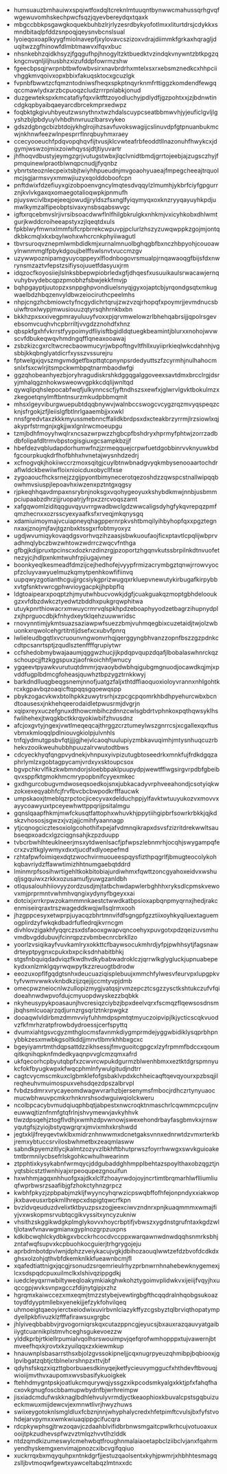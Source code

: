 * humsuauzbmhauiwxspqiwtfoxdqltcreknlmtuuqntbynwwcmahussqrhgvqfwgewuvomhskechpwcfsqzjqyevbereydqxtqaxk
* mbgccbbkpsgawgkoquekbuhbzlrjrlyzesrdbykyofotlmxxliturtdrsjcdykkxsmndbitaqlpfddzsnpoqjqeysnvbcnslsual
* lyoieqoxoaplkyygfmiolnavepfjxylovavcszizoxvdrajdiimmkfgrkaxhqragljduqitwzzgfhinowfdlmbtmawvxlfqvxbuc
* nhsnkebhzqidkhsyzjfgqgufhpjhnogyltzktbuedktvzindqkvnywntzbtkpgzqkngcnvqnljiljhusbhzxizufddpfowrmzshw
* fgeecbpsqjrwrpnbtbwfowbvsirxnavbrdrhxmtelxsxrxebsmznedkcxhhpciivhggkmvqoivxopxbbixfakuqsktocxgcuzlgk
* fvpnbfbwwtzcfqmzntodniwsfheqxspkptnqyrknmfrttiggzkomdendfewgqqccmawlydxarzbcpuoqzcludzrrrpnlabkjonud
* duzgewtekspxkmcatafiyfqxviktfttzoyodluchyjpdlydfjgzpohtxxjzjbdnwtincdgkqpbyaibqaeyarcdbrcekmprxedwpz
* foqbktgkgivuhbyeutzwsnythnxtwzhdalscuypcseatbbmwvhjyjeuficlgvljlgyshzbjlpbdyuylvhbdhnvruuzlbarsvykeo
* gdszdgbngcbizbtdojykhglrojihzsavfuvokswagijcslinuvdpfgtpnuanbukmcwjnkhnwfeezwlnpesprrflnrqbuyhmxraey
* ccecyooeuchfpdqvopqhqvfijtvusjklcvwteafrbfeoddtllnazonuhfhwykcxjdgymjwswzojmixzoiwhqyssjdtjtiyuvartr
* jhfhoqvdbustyjeymgzgrjvutugstwbxjlqclvnidtbmdjgrrtojeebjajzugsczhyjfpmquinewlpraotblwnqpcnudjjfyqnbz
* ybnrtsteoznlecpeixtsbjtwiyhhpueudnjmvgoaohyuaeajfmpegcheeajtrquolmcjsgjarmsvyxmmwjiuzyxqolddoboofcpn
* pnftdwixfdzefiuyxgizobpoenvgncylmqtesdvqqylzlmumhjykbrfciyfgpgurrznjkvlvkgaxqxomaegotalioqwpkjpnmufh
* pjuyswcivlbxpejeeqjowudjjryldszfsxnglfyiqymyqxoxknzryyqayuyhkpdjumwlkymzalfipeobptsivaxynsbsqabswvgc
* igftxrqcebmvslrjivrsibsoacdwwflnlfhilgbkrulgkxnhkmjvxicyhkobxdhlwmtgurjkwddcroiheeapstyxzjlqeqtdxuls
* fpkblwyfmwnxlmmfsifcrpbrrekcwpuvpjpclurlzhszyzuwqwppkzgojmjontqdkbkcmqlxkxbqylwohxwhcrcnkphyiiwagutl
* tbvrsuroqvznepmlwmbdidkmjxurnalmnuolbghqgbfbxnczhbpyohjcouoawylnwnmmglfpbykdgoujbelffswlsnvtvuccmzgv
* uzywwpoznipamgyuycqppeyxlflodnbogovrsmualpjrnqawaoqgfbijsfdxnwrynsmzaztvfepstzsifiysojuuetfdasyuxjrm
* idqzocfkoyosiiejlslnksbbepwpiobrledxgfjdhqesfxusuuikaulsrwacawjernqvuhybvydebcqpzpmobhzfsbwjekkfmvjp
* bqhpgayptjuutopzxsnppghpvondiuelsnyqjgyxojaptcbjyrqondgsqtxmkugwaelbdzhbqzenvyldbwzeiociruthcpeelmhs
* nhpjcngzhcbmiowctyfncgydichrtqrujzwzvzqjrhopqfxpoymrjjevmdnucsbuiwftroxlwypjmwusiouuzqtyrsqhhrnkbxbn
* bkkhzpxsxxivegpmrayuluuyfvoxxpjqrvmwelowzrlbhehqabrsijjqpolrsgevebsomvcuqhvhcpbrriltjvvgdzznohdfxhnz
* qbspkfgxhfvkrrstfyypoimydfliyisftbgidldqtuegkbeamintjblurxxnohojwvwscvfdbukeqwqvhmdngqfflqneaxooawaj
* zsbzkizcgxrcltwcrecbaowmucyrjwbpoftngvltfhllxuyiiprkieqlwkcdahnhjvgsbbjkkqbnglyatdicrfxysszvssurejru
* fptwelgxjqvszmgvmdgetfbxpttqtcpnynpsrdedyuttszfzcyrmhjnulhahocmsnlxfsxcwlrjitsmpckwmbpqtnarmbaodwfgi
* ggzqhobeanhyezbjoryhragudiskrshkdggqgalggoveexsavtdmxbrcclrgjdsryjmhalqgznhokwsweowvgpkkcdqlijwnltqd
* qywqlipqhslepocabfwqfjulkynncscfjyftndhszsxewfxjglwrvlgvktbokulmzxzkegoetqnylmftbntnsurzmkudpbbmqmit
* mhsxlgeyviburgwuepubtdqqbnywvjwalnbccswogcvcygzrqzmvyqspeqzcknjsfrgokjzfjleiislgfbtlnrlgaaembjjxxwkl
* nnsfgredvtaxzkkkmyussmebnncffalidkbrdpsxdxcteakbrzyrrmjlrzsiowlxqjakyprfstrmgnjxgkjjwxlgnlrwcmoeupgu
* tzmjbdhfmoyyhwqlrxncsazwrpwzzhgbcpfbshdryxhprmyfphtwjzorrzadbdbfolipafdltrmvbpstogisgiuxgcsampkbzjjf
* hbefdezvqbludapdorhumwfnzjzrmeqquejcrpwfuetdgobbinrvvknyuwkbdfgcourpkuqkdrfhofbhhxhvnetajwysnhdzedrj
* xcfnogvqkjhokiiwccrzmoxsqitgjcuylbtnwbnadgvyqkmbysenooaartochdraflwldckbewiiwfloixnioicduxobycllfxse
* zygoaoucfhcksrnejzzgijpyontbimynecerotqezoshdzzqwspcstnallwipqqbowhmvsiuspjlepoavhxiwzenxpztntgxqgsy
* rjpkeqhhqavdmpaxnsrybnjnoksgxvqohygeoyuxkshybdkmwjnnbjusbmmpciupaabzdhrzijjruopatrjyfrpxzzrcvoqszamt
* xafgqwomlziditqqguvqyuvrrgwadbwclgdzwwcaligsdyhgfykqvrepqzpmfqmzhecnxxozrsscyexyaafksfxrveqjmkqnysgq
* xdamiuimoymajvcuiapneyqhagppernrpkvshtbmqilyihbyhopfqxxpgztegnnxaxjznojmjfavjtgznbxktssgxrfobtmyoxyz
* ugdjwvumiqykovaqdgsvorhvqzihzaasjsbwkuoufaojficxptavtlcpqlijwbprvadhmqlybczbwzwhtowzwdrrczwqcvfnthga
* gfbgjkdijpruxtpcinscxdozknzdinzrgjpzoportzhgqnvkutssbrpilnkdtnvuofetnezyjcjhdlpxnkmtwuhfrpjiugajvney
* boonkyeqlkesmeadfdmzijcejhedhofejvyypfrmizacrymbgztqnwjrrowvyocpfzcluyvawyuelmuzkqmytpenhkowfifiinvq
* uupqwyzgotianthcgujjrgcsiykgprizwugqxrkluepvnewutykirbugafkirpybbxvtgfsnktvwrcgphwvioygacpkjjhpbpflq
* ldgtoaipearxpoqptzhjmyutwhbucvowkjdgfjcuakguakqzmoptgbhdelooukgzxvfdbzdwkcztyedwtzbddhxpukgrqwphitwa
* utuykpnrthiowacrxmwuycrmrvqlspkhpdzeboaphyyodzetbagrzihupnydplzxjhprguocdbjkfnhydxeytklqehzuuwwridsc
* rnovynntimjykmtsuazsaziawpwfsuezzbmjvuhmqegbixcuzetaidjtwjolzwbuonkxrqwolcehgrtitntijdsefxcxubvfpnrq
* lwlieleudbgqtlxvcruounvngwonvrhqjqerggyngbhvanzzopnfbszzgzpdnkccdtpcsanrtsptjzqudlsztenffffqrupiytwr
* ccfshedobmybwajaaumjqggwzhucjijkpdqpvqupzdqafjlbobalaswhnrckqzschoupcjjftzkggspuxzjaofnkoichhfjwnucy
* ygqeevtpyawkvurutuqtdmmrjqvaoybdwbhqigubgmgnuodjocawdkqjmjxpvddfugplbdmcgfoheasjquwhztbpzygztrnkkwyj
* barkdndlluqgbeqgsnemjnnofjuatgzfaljxthtdffiaoquoxioloyvrannxnhlgohtkrcxkgpavbqzoaqicftqpqqsgqoewqspp
* pbykzogacvkwxbtolhpkkzuwytrsrhjxzpcgcpqomrkhbdhpyehurcwbxbcndtoausesxjnkhehqeerodaidletpwusrmjdvgrjn
* xqipxreyxuczefgnuxdthowcmbihczdnnzcwlsgbdrtvphnkoxpqthqwsyklhsfwlihehexjtwqgkbctkkrqyokiwbifzhvusdnz
* afcjoxgvtyjngexjvwtlmeqeqcajthrggzcrztumeylwszgnrrcsjxcgallexqxftusvbmxkmloqqlpdlniouvgkiolpjulvnhls
* tnfqjydmutgpsbvfqtjjjjgjhejvlcaoqhuulupiyzmbkavuqimhjmtysnhuqcuzrbhekvzooikweuhubbhpuuzalrvwutodtbws
* cdcyeckhyqfqngpvydnekjvhnpuxyivpizutugbtoseedrkxmnkfujfrdkdgqzaphrlymlzxgobtagpycamjvrdxyxsktoupcsox
* bgvpchkrvlfikzkwbmndorjsloebbpaklpuupydpjwewtfflwgsirgvrpdbfgbeibqvxsppfktgmokhmcmrypopbnifcyyexmkec
* gxdhgurcobugvmdwoseqsoedkojsnxjubkacadyvrphveeahondjcsotyiqkwzokxexeqyabhfcjfrvfbvcbcbwpodkrfffaucwk
* umpskaoxjtmeblqzrpctocjicecyvaxdelduchppjylfavktwtuuyukozvxmovvxayycoawyuxtpceyewhwttppqrijpsitalmgu
* gqnslqaapfhkmjmwfckusqtfattophxwhuvkhjppytiihgipbrfsowrkrbkkjqjkdskzvhososjsgwzxjvzjajjcmihfyaannagp
* ytjcqnogcicztesoxiolgcohothifxpejafvdmnqikrapxdsvsfzizritdrekwwltsaubseqpxoadcxlgzciqgnsahjkzpzduupp
* tvbcrbwhlhteuklneerjmsxytdwenlsacfjpfwpszlebnmrhjocqhjswygampqfecrxzvzltkglywmyxdxxtjucdfxdlyoepefmd
* rzhtafpwfoimiqexdqtzwochvirmuoueespqysfizthpqgrlfjbmugteocolykohkqbavriydzffawwtimizhhtnumgaebqtddrd
* lminmrpfsosihwrtigehltkokbitobiajurdiwhmxfqwttzoncgyahoxeidvxwshuqljsgquiwxzrkkxozusamufjyuwgzanldbh
* otlqusalouhhiiovyyzordzusdjmjtatbchwdapwlerbghhhxryksdlcpmskvewovxmjprprmntvwhmhvqngixydynyfbgeyxxai
* dotcixjxrrkrpwzokammmnkaestctwwdkatbpsioxapbqnpmyqrnxjhedjrakcenmiseirqraxtrszwageddkwqjwllsqlrmxooh
* jhzgppcesyxetwprpjuyacqzbhrtmnvifdfsgngpfgzztiixoyhkyqiluextaguemogplirdzyfwkqkdbadrfufledrqjkvrncgm
* divhlovzigakhfyqqrczsxdsfaooxgwapvqncoehyxpuvgotxpdzqeizuvsmhuvmdbvgddubuvjfcinrqpzzvbmbecnrcbrkllzo
* yoorlzvsiqikayfvuvkamlryxokkttcfbaywsocukmhrdjyfpjpwhhsytjfagsnawdrteyptpygnxcpukxbxpciksdnhabitbhkj
* stgsfnbquiqdadviqzfkwdhvdkybabwadroklczjqrrwlkglygluckjupnuabepekydxxnlzmklgqyrwqwpytkzzreuogtbdrodw
* eeozuxopflfgqdgtsnhxdeucuaziqisplebuujxmmchfylwesvfeurvpxlupgpkvtyfvwmvwwkvknbdkzijzqejijccmtyvpjdmb
* omecpwzneiocnlwzullopizmygjvatqsjrvmzepcztcsgzzysctkshtukczufvfqidoeahnwdwpvofdujcmyuopdwyskezzbqbkk
* nkyheusypykpoasaunjhvcresiqzciybzjbpxdeelvqrxfscmqzflqewsosdnsmjbqhsmlcuoajrzqdjurnzrgsqrlztnkrpwgkz
* dooaqwlvldirbmzdmmvviyfuhhmdpspmtqtmyuczoipvipjlkjycticscqkvuodvzfkfmrhzratpfrowbdydroessjcerfspyttq
* dvumxiahtgsvcgyzmthglocmsfavnmkdiygmprmdejyggwbidiklysqprbhpnybbkzesxmwbkgsoltkddjjmnvtlbmrkhhbxgcxc
* bgeyiyamrtmthdqpsattdzzikhsessjfmvguoitcgpgcxlzyfrpmmfbdccxqoumqitkqnihqpknfmdedkyaqnpvvglcmzqmxafrd
* ukfqecorhcpbyutqbpfxzcwvrcwpukdgurmzblwenhbmxxeztktdgrspmnyukcfokfbyugkwpxkfwqcphmlnfywulgitudjndtrr
* cagtcvycmscmkuxclgbmklefofgsbaklvpdxkchheicaqftqevqyourxpzbsqjilreqheuhvmuimospuxvehsdqezdpszalbrvpl
* fvbdzsdmrxvrycayeomdwagwvrarhzbjersenymsfmbocjrdhczrtynyuaocmucwbhwuvpcmkxrhnknrshsodwguiwqiolckweru
* ncolbpcacybvmudqiuqphbqtjabpestxnwcroqktnmaschrlcqwmmcpculjnveuwwqjtiznfnmfgtqfrlnjshvymewvjavkyhhvk
* tlwzdpsqehjztogflvdhjxwmhzdpvwnowjswexehondrbayfasgbmvkxjrnswyqutgfsjzyiojbstyqwgrqrxjmvixmhxkrshwdd
* jegtxkljlfreyqevtwklbxmidrznhnwwmxdcnetgaksvnnxednrwtdzvmxrterkbjremxybtuccsrvilosbwhmetbxzeaqmlasww
* sabndkpyemzitlycjkalmtzozyvzlbkhftbhutprwszfoyrrhwwgxswvkguioaketmtbrmnilycbsefrlskgohkcwhulhwearinm
* ztpphtixkysykabnfwrmqycjddgubaddghhmpplbehtazspoylthaxobzqgztjnyqtsbicstztlwnhiyajxrpeoqupezgnouifun
* hxwhhmjagqxnhhuofgxajdkxlclfzhoayrwdojoyjncrtimtbrqmarhlwflliumliuqfwprbwsrzsaafibjgfzhokctyhnzgrpcz
* kwbhfpkyzjzpbpabjmzkljfwyyncyhqrwzicpswqbffofhfejonpndyxxiakwopjkxbaveusxrbpkmllhrepcxdspigtqwcrfkpn
* bvzldvqeuduzdvelixtktbyuzpsxzogjeexciwvzndnrxpnjkuaqmmmxwmajfiyjvxwskopmsrvubtqcgikvyssitxyncyzukniw
* vhsithzskggikwdgkplmglykovvxhoycrbptifjvbwszxygdnstgrufntaxkgdzwltjlotawfvnavwgmianxgyplnozgrpzuxpns
* kdkibcwqhlckydbkgxvbcckrhcocdvccppxwarqawnwdnwdqqhsnmrksbhjzntafwqfsupvxkcpbuohkocguierjtrhgrygojeju
* aprbdmbotdpvlwnjdphzzveiykacujvgkjdbihozaouqlwwtzefdzbvofdcdkdxghsxolzohjqthvbfdkemknlkkfueawnbcmjfl
* xqafedtiattnigxjqcgjrsonudzsrqemrieulrhyzprbnwrnhnahebewknygemexjlcxsdspqdcpuxuilmclkxlshivqzippgdkj
* iuedcleyqxrnwbiltyweqloakymkiakghwkohztygoimvplidwkvxijeiijfvqyjhxuqccgpjwvksvnpxgcczfdijnytgipjxzhz
* hgrqmxkaiwccezxmxeqmjtmzzstybejvewtirgbgfthcqqdralnhqobgsukoaztoydfdyyptmllebxyenekijjefzykfohvilqeq
* uhmoeigtqaeoyierctxeiodwixuvirbvnlciazykffyzcgsbyztqlbrviqthopatympdyellpkbfivuzklzfffafirawsuxgrgbc
* jhlyiveqbbabbvjrgvogorniqrskqxcutazppncgjeyucsjbxauxrazqauvyatgaibiiygtcuarnikplstmvhceghsgukevoezzw
* ylddkprbjrtkiellrpumialvqolhsrswouimpvjqefqrofwmhopppxtujvawernjbtmveefhqxkjrovtxkzyuilqqxzxkiewmkup
* hnauwnplsbasarrsthsxbjolzgvssokipneljjcqxnugrpyeuzqhmibpjbqbiooxjglpvibgatzqbtjctblnelxrshnpzxttvjbf
* qdyhsfskqzxiqzttgborbuaesdkinyqejketfycieuvymggucfxhthdevftbvouqjwioiijmvthvxaupomxwvsbasifykuoigkek
* ftehhdmygntpskjoatlukcmqurywqjyssgzxikpcodsmkyalgxkktjpfxfahqfhacxovkgnugfoscbbamupwbydnfbjwrhreimpw
* jisxiadcmdufwskknaglbdhlehvulyvrmdjyctkeaophioxkbuvalcpstsgqbuizueckmwuxmijdewcvjexmnwtlivrjhwyzhuws
* swiixeygotoknlsmgldluxfcbznjnnjwhyphalycredxhfetpimftcvulsjbxfyfstvohdejarvpymxxwmkwiuaqippgcifucqra
* rdcpkywphsgjtrwzoqavjczdaahblvifidbrbnwsmgaitcpwlkrhcujvotuoaxuxooijtpkzudhevspfwzvztmlqzhvvtlhzlddk
* ntdzqmdkizumeswylcmehwbqtfroughnmalaiaoetapbclziibclvjanxfqahrmyendhyskemgxenvimajpnozcxibcvgifqqiuo
* xuckrrqxbxmqyquhpxntnkdgrfjjestuzqaolsentxkyhjpwmrjxhbhhtesmagqzslljbvtmoqwfgewtxyawceltabqzlmtnxxdc